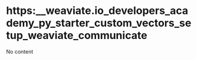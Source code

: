 # https:__weaviate.io_developers_academy_py_starter_custom_vectors_setup_weaviate_communicate
No content
